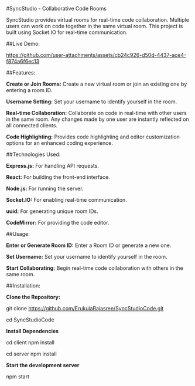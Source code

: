 #SyncStudio - Collaborative Code Rooms

SyncStudio provides virtual rooms for real-time code collaboration. Multiple users can work on code together in the same virtual room. This project is built using Socket.IO for real-time communication.


##Live Demo:


https://github.com/user-attachments/assets/cb24c926-d50d-4437-ace4-f874a6f6ec13


##Features:

**Create or Join Rooms:** Create a new virtual room or join an existing one by entering a room ID.

**Username Setting:** Set your username to identify yourself in the room.

**Real-time Collaboration:** Collaborate on code in real-time with other users in the same room. Any changes made by one user are instantly reflected on all connected clients.

**Code Highlighting:** Provides code highlighting and editor customization options for an enhanced coding experience.


##Technologies Used:

**Express.js:** For handling API requests.

**React:** For building the front-end interface.

**Node.js:** For running the server.

**Socket.IO:** For enabling real-time communication.

**uuid:** For generating unique room IDs.

**CodeMirror:** For providing the code editor.


##Usage:

**Enter or Generate Room ID:** Enter a Room ID or generate a new one.

**Set Username:** Set your username to identify yourself in the room.

**Start Collaborating:** Begin real-time code collaboration with others in the same room.


##Installation:

**Clone the Repository:**

git clone https://github.com/ErukulaRajasree/SyncStudioCode.git

cd SyncStudioCode

**Install Dependencies**

cd client
npm install

cd server
npm install

**Start the development server**

npm start




